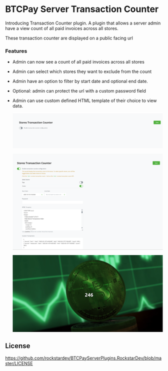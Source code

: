 # BTCPay Server Transaction Counter

Introducing Transaction Counter plugin. A plugin that allows a server admin have a view count of all paid invoices across all stores.

These transaction counter are displayed on a public facing url 

### Features

- Admin can now see a count of all paid invoices across all stores
- Admin can select which stores they want to exclude from the count
- Admin have an option to filter by start date and optional end date. 
- Optional: admin can protect the url with a custom password field
- Admin can use custom defined HTML template of their choice to view data. 


   ![BTCPay Server Transaction Counter img 1](./img/img_1.png)


   ![BTCPay Server Transaction Counter img 2](./img/img_2.png)


   ![BTCPay Server Transaction Counter img 3](./img/img_3.png)

## License

https://github.com/rockstardev/BTCPayServerPlugins.RockstarDev/blob/master/LICENSE
